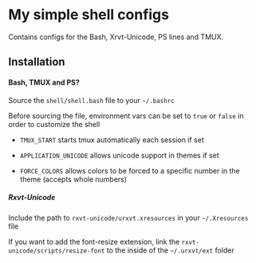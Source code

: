 # My simple shell configs

Contains configs for the Bash, Xrvt-Unicode, PS lines and TMUX.

## Installation

#### Bash, TMUX and PS?

Source the `shell/shell.bash` file to your `~/.bashrc`

Before sourcing the file, environment vars can be set to `true` or `false` in order to customize the shell

 - `TMUX_START` starts tmux automatically each session if set

 - `APPLICATION_UNICODE` allows unicode support in themes if set

 - `FORCE_COLORS` allows colors to be forced to a specific number in the theme (accepts whole numbers)

##### Rxvt-Unicode

Include the path to `rxvt-unicode/urxvt.xresources` in your `~/.Xresources` file

If you want to add the font-resize extension, link the `rxvt-unicode/scripts/resize-font` to the inside of the `~/.urxvt/ext` folder 

